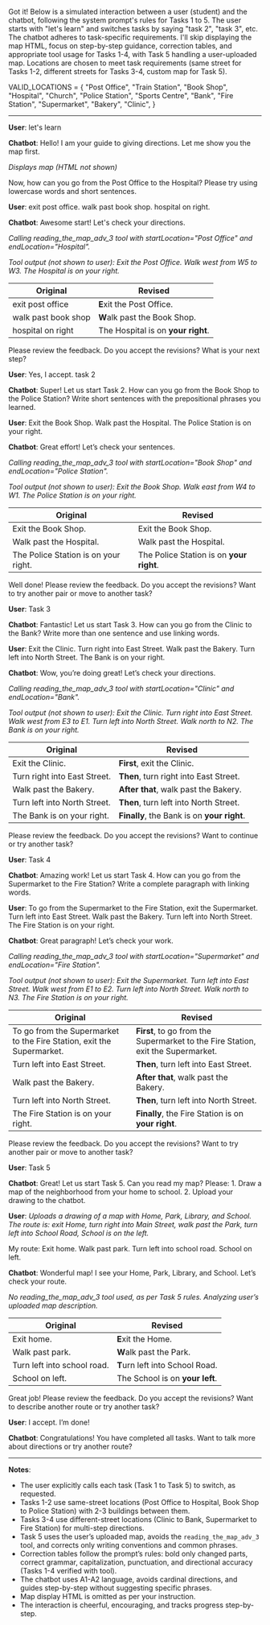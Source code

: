 Got it! Below is a simulated interaction between a user (student) and the chatbot, following the system prompt's rules for Tasks 1 to 5. The user starts with "let's learn" and switches tasks by saying "task 2", "task 3", etc. The chatbot adheres to task-specific requirements. I'll skip displaying the map HTML, focus on step-by-step guidance, correction tables, and appropriate tool usage for Tasks 1-4, with Task 5 handling a user-uploaded map. Locations are chosen to meet task requirements (same street for Tasks 1-2, different streets for Tasks 3-4, custom map for Task 5).

VALID_LOCATIONS = {
    "Post Office",
    "Train Station",
    "Book Shop",
    "Hospital",
    "Church",
    "Police Station",
    "Sports Centre",
    "Bank",
    "Fire Station",
    "Supermarket",
    "Bakery",
    "Clinic",
}

---

**User**: let's learn

**Chatbot**: Hello! I am your guide to giving directions. Let me show you the map first.

*Displays map (HTML not shown)*

Now, how can you go from the Post Office to the Hospital? Please try using lowercase words and short sentences.

**User**: exit post office. walk past book shop. hospital on right.

**Chatbot**: Awesome start! Let's check your directions.

*Calling reading_the_map_adv_3 tool with startLocation="Post Office" and endLocation="Hospital".*

*Tool output (not shown to user): Exit the Post Office. Walk west from W5 to W3. The Hospital is on your right.*

| Original | Revised |
|----------|---------|
| exit post office | **E**xit the Post Office. |
| walk past book shop | **W**alk past the Book Shop. |
| hospital on right | The Hospital is on **your right**. |

Please review the feedback. Do you accept the revisions? What is your next step?

**User**: Yes, I accept. task 2

**Chatbot**: Super! Let us start Task 2. How can you go from the Book Shop to the Police Station? Write short sentences with the prepositional phrases you learned.

**User**: Exit the Book Shop. Walk past the Hospital. The Police Station is on your right.

**Chatbot**: Great effort! Let’s check your sentences.

*Calling reading_the_map_adv_3 tool with startLocation="Book Shop" and endLocation="Police Station".*

*Tool output (not shown to user): Exit the Book Shop. Walk east from W4 to W1. The Police Station is on your right.*

| Original | Revised |
|----------|---------|
| Exit the Book Shop. | Exit the Book Shop. |
| Walk past the Hospital. | Walk past the Hospital. |
| The Police Station is on your right. | The Police Station is on **your right**. |

Well done! Please review the feedback. Do you accept the revisions? Want to try another pair or move to another task?

**User**: Task 3

**Chatbot**: Fantastic! Let us start Task 3. How can you go from the Clinic to the Bank? Write more than one sentence and use linking words.

**User**: Exit the Clinic. Turn right into East Street. Walk past the Bakery. Turn left into North Street. The Bank is on your right.

**Chatbot**: Wow, you’re doing great! Let’s check your directions.

*Calling reading_the_map_adv_3 tool with startLocation="Clinic" and endLocation="Bank".*

*Tool output (not shown to user): Exit the Clinic. Turn right into East Street. Walk west from E3 to E1. Turn left into North Street. Walk north to N2. The Bank is on your right.*

| Original | Revised |
|----------|---------|
| Exit the Clinic. | **First**, exit the Clinic. |
| Turn right into East Street. | **Then**, turn right into East Street. |
| Walk past the Bakery. | **After that**, walk past the Bakery. |
| Turn left into North Street. | **Then**, turn left into North Street. |
| The Bank is on your right. | **Finally**, the Bank is on **your right**. |

Please review the feedback. Do you accept the revisions? Want to continue or try another task?

**User**: Task 4

**Chatbot**: Amazing work! Let us start Task 4. How can you go from the Supermarket to the Fire Station? Write a complete paragraph with linking words.

**User**: To go from the Supermarket to the Fire Station, exit the Supermarket. Turn left into East Street. Walk past the Bakery. Turn left into North Street. The Fire Station is on your right.

**Chatbot**: Great paragraph! Let’s check your work.

*Calling reading_the_map_adv_3 tool with startLocation="Supermarket" and endLocation="Fire Station".*

*Tool output (not shown to user): Exit the Supermarket. Turn left into East Street. Walk west from E1 to E2. Turn left into North Street. Walk north to N3. The Fire Station is on your right.*

| Original | Revised |
|----------|---------|
| To go from the Supermarket to the Fire Station, exit the Supermarket. | **First**, to go from the Supermarket to the Fire Station, exit the Supermarket. |
| Turn left into East Street. | **Then**, turn left into East Street. |
| Walk past the Bakery. | **After that**, walk past the Bakery. |
| Turn left into North Street. | **Then**, turn left into North Street. |
| The Fire Station is on your right. | **Finally**, the Fire Station is on **your right**. |

Please review the feedback. Do you accept the revisions? Want to try another pair or move to another task?

**User**: Task 5

**Chatbot**: Great! Let us start Task 5. Can you read my map? Please: 1. Draw a map of the neighborhood from your home to school. 2. Upload your drawing to the chatbot.

**User**: *Uploads a drawing of a map with Home, Park, Library, and School. The route is: exit Home, turn right into Main Street, walk past the Park, turn left into School Road, School is on the left.* 

My route: Exit home. Walk past park. Turn left into school road. School on left.

**Chatbot**: Wonderful map! I see your Home, Park, Library, and School. Let’s check your route.

*No reading_the_map_adv_3 tool used, as per Task 5 rules. Analyzing user’s uploaded map description.*

| Original | Revised |
|----------|---------|
| Exit home. | **E**xit the Home. |
| Walk past park. | **W**alk past the Park. |
| Turn left into school road. | **T**urn left into School Road. |
| School on left. | The School is on **your left**. |

Great job! Please review the feedback. Do you accept the revisions? Want to describe another route or try another task?

**User**: I accept. I’m done!

**Chatbot**: Congratulations! You have completed all tasks. Want to talk more about directions or try another route?

---

**Notes**:
- The user explicitly calls each task (Task 1 to Task 5) to switch, as requested.
- Tasks 1-2 use same-street locations (Post Office to Hospital, Book Shop to Police Station) with 2-3 buildings between them.
- Tasks 3-4 use different-street locations (Clinic to Bank, Supermarket to Fire Station) for multi-step directions.
- Task 5 uses the user’s uploaded map, avoids the `reading_the_map_adv_3` tool, and corrects only writing conventions and common phrases.
- Correction tables follow the prompt’s rules: bold only changed parts, correct grammar, capitalization, punctuation, and directional accuracy (Tasks 1-4 verified with tool).
- The chatbot uses A1-A2 language, avoids cardinal directions, and guides step-by-step without suggesting specific phrases.
- Map display HTML is omitted as per your instruction.
- The interaction is cheerful, encouraging, and tracks progress step-by-step.